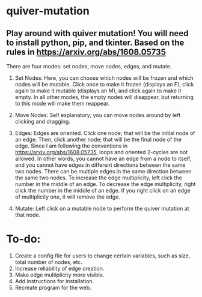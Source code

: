 # quiver-mutation
Play around with quiver mutation!
You will need to install python, pip, and tkinter.
Based on the rules in https://arxiv.org/abs/1608.05735
----------------------------------
There are four modes: set nodes, move nodes, edges, and mutate.

1. Set Nodes:
Here, you can choose which nodes will be frozen and which nodes will be mutable.
Click once to make it frozen (displays an F), click again to make it mutable (displays an M), and click again to make it empty.
In all other modes, the empty nodes will disappear, but returning to this mode will make them reappear.

2. Move Nodes:
Self explanatory; you can move nodes around by left clicking and dragging.

3. Edges:
Edges are oriented.
Click one node; that will be the initial node of an edge. Then, click another node; that will be the final node of the edge.
Since I am following the conventions in https://arxiv.org/abs/1608.05735, loops and oriented 2-cycles are not allowed.
In other words, you cannot have an edge from a node to itself, and you cannot have edges in different directions between the same two nodes.
There can be multiple edges in the same direction between the same two nodes.
To increase the edge multiplicity, left click the number in the middle of an edge.
To decrease the edge multiplicity, right click the number in the middle of an edge.
If you right click on an edge of multiplicity one, it will remove the edge.

4. Mutate:
Left click on a mutable node to perform the quiver mutation at that node.

# To-do:
1. Create a config file for users to change certain variables, such as size, total number of nodes, etc.
2. Increase reliability of edge creation.
3. Make edge multiplicity more visible.
4. Add instructions for installation.
5. Recreate program for the web.
